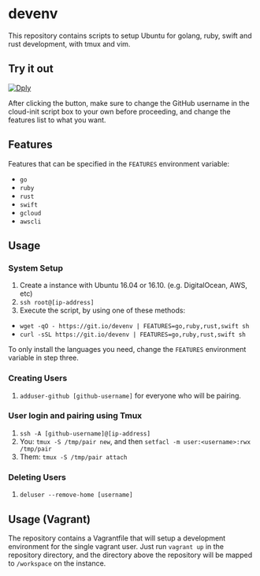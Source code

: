 # devenv

This repository contains scripts to setup Ubuntu for golang, ruby, swift and rust development, with tmux and vim.

## Try it out

[![Dply](https://dply.co/b.svg)](https://dply.co/b/CnKOnaNm)

After clicking the button, make sure to change the GitHub username in the cloud-init script box to your own before proceeding, and change the features list to what you want.

## Features

Features that can be specified in the `FEATURES` environment variable:
  * `go`
  * `ruby`
  * `rust`
  * `swift`
  * `gcloud`
  * `awscli`

## Usage

### System Setup

1. Create a instance with Ubuntu 16.04 or 16.10. (e.g. DigitalOcean, AWS, etc)
2. `ssh root@[ip-address]`
3. Execute the script, by using one of these methods:
  * `wget -qO - https://git.io/devenv | FEATURES=go,ruby,rust,swift sh`
  * `curl -sSL https://git.io/devenv | FEATURES=go,ruby,rust,swift sh`

To only install the languages you need, change the `FEATURES` environment variable in step three.

### Creating Users

1. `adduser-github [github-username]` for everyone who will be pairing.

### User login and pairing using Tmux

1. `ssh -A [github-username]@[ip-address]`
2. You: `tmux -S /tmp/pair new`, and then `setfacl -m user:<username>:rwx /tmp/pair`
3. Them: `tmux -S /tmp/pair attach`

### Deleting Users

1. `deluser --remove-home [username]`

## Usage (Vagrant)

The repository contains a Vagrantfile that will setup a development environment for the single vagrant user. Just run `vagrant up` in the repository directory, and the directory above the repository will be mapped to `/workspace` on the instance.
